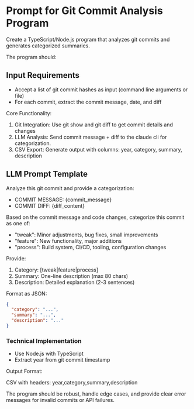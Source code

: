 # Prompt for Git Commit Analysis Program

  Create a TypeScript/Node.js program that analyzes git commits and generates
  categorized summaries.

  The program should:

## Input Requirements

  - Accept a list of git commit hashes as input (command line arguments or file)
  - For each commit, extract the commit message, date, and diff

  Core Functionality:

  1. Git Integration:
     Use git show and git diff to get commit details and changes
  2. LLM Analysis:
     Send commit message + diff to the claude cli for categorization.
  3. CSV Export:
     Generate output with columns:
     year, category, summary, description

## LLM Prompt Template

  Analyze this git commit and provide a categorization:

  - COMMIT MESSAGE:
    {commit_message}
  - COMMIT DIFF:
    {diff_content}

  Based on the commit message and code changes, categorize this commit as one
  of:
  - "tweak":
    Minor adjustments, bug fixes, small improvements
  - "feature":
    New functionality, major additions
  - "process":
    Build system, CI/CD, tooling, configuration changes

  Provide:
  1. Category:
     [tweak|feature|process]
  2. Summary:
     One-line description (max 80 chars)
  3. Description:
     Detailed explanation (2-3 sentences)

  Format as JSON: 
  ```json
  { 
    "category": "...", 
    "summary": "...",
    "description": "..."
  }
  ```

### Technical Implementation

  - Use Node.js with TypeScript
  - Extract year from git commit timestamp

  Output Format:

  CSV with headers:
  year,category,summary,description

  The program should be robust, handle edge cases, and provide clear error
  messages for invalid commits or API failures.
